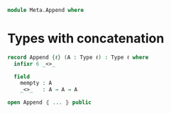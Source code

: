 <!--
```agda
open import 1Lab.Type
```
-->

```agda
module Meta.Append where
```

# Types with concatenation

```agda
record Append {ℓ} (A : Type ℓ) : Type ℓ where
  infixr 6 _<>_

  field
    mempty : A
    _<>_   : A → A → A

open Append ⦃ ... ⦄ public
```
